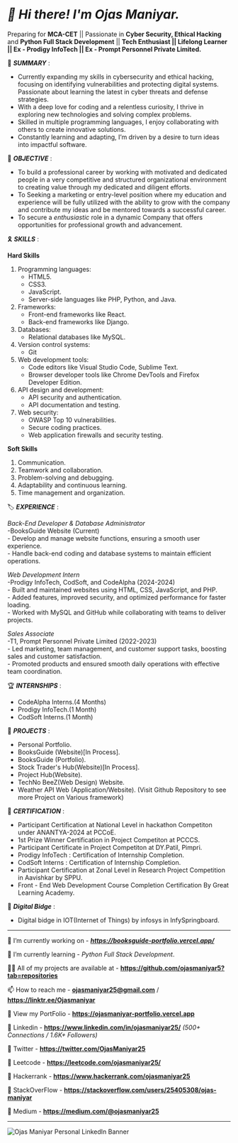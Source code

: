 # ***👋 Hi there! I'm Ojas Maniyar.***

Preparing for **MCA-CET** || Passionate in **Cyber Security, Ethical Hacking** and **Python Full Stack Development** || **Tech Enthusiast || Lifelong Learner || Ex - Prodigy InfoTech || Ex - Prompt Personnel Private Limited.**

🚩 ***SUMMARY*** :
- Currently expanding my skills in cybersecurity and ethical hacking, focusing on identifying vulnerabilities and protecting digital systems. Passionate about learning the latest in cyber threats and defense strategies.
- With a deep love for coding and a relentless curiosity, I thrive in exploring new technologies and solving complex problems. 
- Skilled in multiple programming languages, I enjoy collaborating with others to create innovative solutions.
- Constantly learning and adapting, I’m driven by a desire to turn ideas into impactful software.


🎯 ***OBJECTIVE*** :
- To build a professional career by working with motivated and dedicated people in a very competitive and structured organizational environment to creating value through my dedicated and diligent efforts.
- To Seeking a marketing or entry-level position where my education and experience will be fully utilized with the ability to grow with the company and contribute my ideas and be mentored towards a successful career.
- To secure a *enthusiastic* role in a dynamic Company that offers opportunities for professional growth and advancement.


🎗️ ***SKILLS*** :

**Hard Skills**
1. Programming languages:
    - HTML5.
    - CSS3.
    - JavaScript.
    - Server-side languages like PHP, Python, and Java.
2. Frameworks:
    - Front-end frameworks like React.
    - Back-end frameworks like Django.
3. Databases:
    - Relational databases like MySQL.
4. Version control systems:
    - Git
5. Web development tools:
    - Code editors like Visual Studio Code, Sublime Text.
    - Browser developer tools like Chrome DevTools and Firefox Developer Edition.
6. API design and development:
    - API security and authentication.
    - API documentation and testing.
7. Web security:
    - OWASP Top 10 vulnerabilities.
    - Secure coding practices.
    - Web application firewalls and security testing.

**Soft Skills**
1. Communication.
2. Teamwork and collaboration.
3. Problem-solving and debugging.
4. Adaptability and continuous learning.
5. Time management and organization.

🏷️ ***EXPERIENCE*** :

*Back-End Developer & Database Administrator*  
    -BooksGuide Website (Current)  
        - Develop and manage website functions, ensuring a smooth user experience.  
        - Handle back-end coding and database systems to maintain efficient operations.
        
*Web Development Intern*  
    -Prodigy InfoTech, CodSoft, and CodeAlpha (2024-2024)  
        - Built and maintained websites using HTML, CSS, JavaScript, and PHP.  
        - Added features, improved security, and optimized performance for faster loading.  
        - Worked with MySQL and GitHub while collaborating with teams to deliver projects.  

*Sales Associate*  
    -T1, Prompt Personnel Private Limited (2022-2023)  
        - Led marketing, team management, and customer support tasks, boosting sales and customer satisfaction.  
        - Promoted products and ensured smooth daily operations with effective team coordination.  

  
🏆 ***INTERNSHIPS*** : 
- CodeAlpha Interns.(4 Months)
- Prodigy InfoTech.(1 Month)
- CodSoft Interns.(1 Month)


🔎 ***PROJECTS*** :
- Personal Portfolio.
- BooksGuide (Website)[In Process].
- BooksGuide (Portfolio).
- Stock Trader's Hub(Website)[In Process].
- Project Hub(Website).
- TechNo BeeZ(Web Design) Website.
- Weather API Web (Application/Website).
(Visit Github Repository to see more Project on Various framework)


📣 ***CERTIFICATION*** : 
- Participant Certification at National Level in hackathon Competiton under ANANTYA-2024 at PCCoE.
- 1st Prize Winner Certification in Project Competiton at PCCCS.
- Participant Certificate in Project Competiton at DY.Patil, Pimpri.
- Prodigy InfoTech : Certification of Internship Completion.
- CodSoft Interns : Certification of Internship Completion.
- Participant Certification at Zonal Level in Research Project Competition in Aavishkar by SPPU.
- Front - End Web Development Course Completion Certification By Great Learning Academy.


🥇 ***Digital Bidge*** : 
- Digital bidge in IOT(Internet of Things) by infosys in InfySpringboard.


------------------------------------------------------------------------------------------------------------------

🔭 I’m currently working on - ***https://booksguide-portfolio.vercel.app/***

🌱 I’m currently learning - *Python Full Stack Development*.

👨‍💻 All of my projects are available at - **https://github.com/ojasmaniyar5?tab=repositories**

📫 How to reach me - **ojasmaniyar25@gmail.com** / **https://linktr.ee/Ojasmaniyar**

📄 View my PortFolio - **https://ojasmaniyar-portfolio.vercel.app**

🔗 Linkedin - **https://www.linkedin.com/in/ojasmaniyar25/**  *(500+ Connections / 1.6K+ Followers)*

🔗 Twitter - **https://twitter.com/OjasManiyar25**

🔗 Leetcode - **https://leetcode.com/ojasmaniyar25/**

🔗 Hackerrank - **https://www.hackerrank.com/ojasmaniyar25**

🔗 StackOverFlow - **https://stackoverflow.com/users/25405308/ojas-maniyar**

🔗 Medium - **https://medium.com/@ojasmaniyar25**

------------------------------------------------------------------------------------------------------------------


![Ojas Maniyar Personal LinkedIn Banner](https://github.com/ojasmaniyar5/ojasmaniyar5/assets/150362990/22f46582-fd8d-4a7c-9961-ef853309f603)
